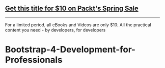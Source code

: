 ## [Get this title for $10 on Packt's Spring Sale](https://www.packt.com/V16933?utm_source=github&utm_medium=packt-github-repo&utm_campaign=spring_10_dollar_2022)
-----
For a limited period, all eBooks and Videos are only $10. All the practical content you need \- by developers, for developers

# Bootstrap-4-Development-for-Professionals